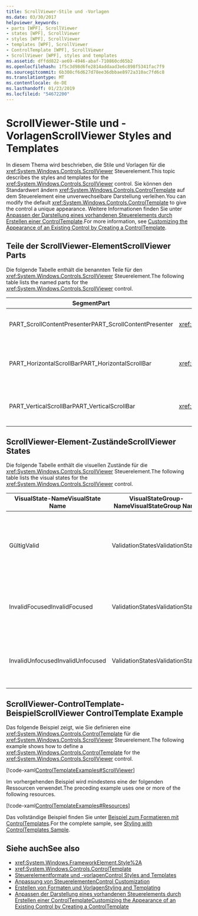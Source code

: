 ```yaml
---
title: ScrollViewer-Stile und -Vorlagen
ms.date: 03/30/2017
helpviewer_keywords:
- parts [WPF], ScrollViewer
- states [WPF], ScrollViewer
- styles [WPF], ScrollViewer
- templates [WPF], ScrollViewer
- ControlTemplate [WPF], ScrollViewer
- ScrollViewer [WPF], styles and templates
ms.assetid: dffdd822-ae69-4946-abaf-710860cd65b2
ms.openlocfilehash: 1f5c3d98d6fe2814addaad3e6c898f5341fac7f9
ms.sourcegitcommit: 6b308cf6d627d78ee36dbbae8972a310ac7fd6c8
ms.translationtype: MT
ms.contentlocale: de-DE
ms.lasthandoff: 01/23/2019
ms.locfileid: "54672200"
---
```

# <a name="scrollviewer-styles-and-templates"></a><span data-ttu-id="2eeaf-102">ScrollViewer-Stile und -Vorlagen</span><span class="sxs-lookup"><span data-stu-id="2eeaf-102">ScrollViewer Styles and Templates</span></span>
<span data-ttu-id="2eeaf-103">In diesem Thema wird beschrieben, die Stile und Vorlagen für die <xref:System.Windows.Controls.ScrollViewer> Steuerelement.</span><span class="sxs-lookup"><span data-stu-id="2eeaf-103">This topic describes the styles and templates for the <xref:System.Windows.Controls.ScrollViewer> control.</span></span> <span data-ttu-id="2eeaf-104">Sie können den Standardwert ändern <xref:System.Windows.Controls.ControlTemplate> auf dem Steuerelement eine unverwechselbare Darstellung verleihen.</span><span class="sxs-lookup"><span data-stu-id="2eeaf-104">You can modify the default <xref:System.Windows.Controls.ControlTemplate> to give the control a unique appearance.</span></span> <span data-ttu-id="2eeaf-105">Weitere Informationen finden Sie unter [Anpassen der Darstellung eines vorhandenen Steuerelements durch Erstellen einer ControlTemplate](../../../../docs/framework/wpf/controls/customizing-the-appearance-of-an-existing-control.md).</span><span class="sxs-lookup"><span data-stu-id="2eeaf-105">For more information, see [Customizing the Appearance of an Existing Control by Creating a ControlTemplate](../../../../docs/framework/wpf/controls/customizing-the-appearance-of-an-existing-control.md).</span></span>  
  
## <a name="scrollviewer-parts"></a><span data-ttu-id="2eeaf-106">Teile der ScrollViewer-Element</span><span class="sxs-lookup"><span data-stu-id="2eeaf-106">ScrollViewer Parts</span></span>  
 <span data-ttu-id="2eeaf-107">Die folgende Tabelle enthält die benannten Teile für den <xref:System.Windows.Controls.ScrollViewer> Steuerelement.</span><span class="sxs-lookup"><span data-stu-id="2eeaf-107">The following table lists the named parts for the <xref:System.Windows.Controls.ScrollViewer> control.</span></span>  
  
|<span data-ttu-id="2eeaf-108">Segment</span><span class="sxs-lookup"><span data-stu-id="2eeaf-108">Part</span></span>|<span data-ttu-id="2eeaf-109">Typ</span><span class="sxs-lookup"><span data-stu-id="2eeaf-109">Type</span></span>|<span data-ttu-id="2eeaf-110">Beschreibung</span><span class="sxs-lookup"><span data-stu-id="2eeaf-110">Description</span></span>|  
|-|-|-|  
|<span data-ttu-id="2eeaf-111">PART_ScrollContentPresenter</span><span class="sxs-lookup"><span data-stu-id="2eeaf-111">PART_ScrollContentPresenter</span></span>|<xref:System.Windows.Controls.ScrollContentPresenter>|<span data-ttu-id="2eeaf-112">Der Platzhalter für Inhalte in der <xref:System.Windows.Controls.ScrollViewer>.</span><span class="sxs-lookup"><span data-stu-id="2eeaf-112">The placeholder for content in the <xref:System.Windows.Controls.ScrollViewer>.</span></span>|  
|<span data-ttu-id="2eeaf-113">PART_HorizontalScrollBar</span><span class="sxs-lookup"><span data-stu-id="2eeaf-113">PART_HorizontalScrollBar</span></span>|<xref:System.Windows.Controls.Primitives.ScrollBar>|<span data-ttu-id="2eeaf-114">Die <xref:System.Windows.Controls.Primitives.ScrollBar> verwendet, um den Inhalt einen horizontalen Bildlauf durchführen.</span><span class="sxs-lookup"><span data-stu-id="2eeaf-114">The <xref:System.Windows.Controls.Primitives.ScrollBar> used to scroll the content horizontally.</span></span>|  
|<span data-ttu-id="2eeaf-115">PART_VerticalScrollBar</span><span class="sxs-lookup"><span data-stu-id="2eeaf-115">PART_VerticalScrollBar</span></span>|<xref:System.Windows.Controls.Primitives.ScrollBar>|<span data-ttu-id="2eeaf-116">Die <xref:System.Windows.Controls.Primitives.ScrollBar> verwendet, um den Inhalt vertikal scrollen.</span><span class="sxs-lookup"><span data-stu-id="2eeaf-116">The <xref:System.Windows.Controls.Primitives.ScrollBar> used to scroll the content vertically.</span></span>|  
  
## <a name="scrollviewer-states"></a><span data-ttu-id="2eeaf-117">ScrollViewer-Element-Zustände</span><span class="sxs-lookup"><span data-stu-id="2eeaf-117">ScrollViewer States</span></span>  
 <span data-ttu-id="2eeaf-118">Die folgende Tabelle enthält die visuellen Zustände für die <xref:System.Windows.Controls.ScrollViewer> Steuerelement.</span><span class="sxs-lookup"><span data-stu-id="2eeaf-118">The following table lists the visual states for the <xref:System.Windows.Controls.ScrollViewer> control.</span></span>  
  
|<span data-ttu-id="2eeaf-119">VisualState-Name</span><span class="sxs-lookup"><span data-stu-id="2eeaf-119">VisualState Name</span></span>|<span data-ttu-id="2eeaf-120">VisualStateGroup-Name</span><span class="sxs-lookup"><span data-stu-id="2eeaf-120">VisualStateGroup Name</span></span>|<span data-ttu-id="2eeaf-121">Beschreibung</span><span class="sxs-lookup"><span data-stu-id="2eeaf-121">Description</span></span>|  
|-|-|-|  
|<span data-ttu-id="2eeaf-122">Gültig</span><span class="sxs-lookup"><span data-stu-id="2eeaf-122">Valid</span></span>|<span data-ttu-id="2eeaf-123">ValidationStates</span><span class="sxs-lookup"><span data-stu-id="2eeaf-123">ValidationStates</span></span>|<span data-ttu-id="2eeaf-124">Das Steuerelement verwendet die <xref:System.Windows.Controls.Validation> Klasse und die <xref:System.Windows.Controls.Validation.HasError%2A?displayProperty=nameWithType> angefügte Eigenschaft `false`.</span><span class="sxs-lookup"><span data-stu-id="2eeaf-124">The control uses the <xref:System.Windows.Controls.Validation> class and the <xref:System.Windows.Controls.Validation.HasError%2A?displayProperty=nameWithType> attached property is `false`.</span></span>|  
|<span data-ttu-id="2eeaf-125">InvalidFocused</span><span class="sxs-lookup"><span data-stu-id="2eeaf-125">InvalidFocused</span></span>|<span data-ttu-id="2eeaf-126">ValidationStates</span><span class="sxs-lookup"><span data-stu-id="2eeaf-126">ValidationStates</span></span>|<span data-ttu-id="2eeaf-127">Die <xref:System.Windows.Controls.Validation.HasError%2A?displayProperty=nameWithType> angefügte Eigenschaft `true` hat das Steuerelement den Fokus besitzt.</span><span class="sxs-lookup"><span data-stu-id="2eeaf-127">The <xref:System.Windows.Controls.Validation.HasError%2A?displayProperty=nameWithType> attached property is `true` has the control has focus.</span></span>|  
|<span data-ttu-id="2eeaf-128">InvalidUnfocused</span><span class="sxs-lookup"><span data-stu-id="2eeaf-128">InvalidUnfocused</span></span>|<span data-ttu-id="2eeaf-129">ValidationStates</span><span class="sxs-lookup"><span data-stu-id="2eeaf-129">ValidationStates</span></span>|<span data-ttu-id="2eeaf-130">Die <xref:System.Windows.Controls.Validation.HasError%2A?displayProperty=nameWithType> angefügte Eigenschaft `true` hat das Steuerelement keinen Fokus besitzt.</span><span class="sxs-lookup"><span data-stu-id="2eeaf-130">The <xref:System.Windows.Controls.Validation.HasError%2A?displayProperty=nameWithType> attached property is `true` has the control does not have focus.</span></span>|  
  
## <a name="scrollviewer-controltemplate-example"></a><span data-ttu-id="2eeaf-131">ScrollViewer-ControlTemplate-Beispiel</span><span class="sxs-lookup"><span data-stu-id="2eeaf-131">ScrollViewer ControlTemplate Example</span></span>  
 <span data-ttu-id="2eeaf-132">Das folgende Beispiel zeigt, wie Sie definieren eine <xref:System.Windows.Controls.ControlTemplate> für die <xref:System.Windows.Controls.ScrollViewer> Steuerelement.</span><span class="sxs-lookup"><span data-stu-id="2eeaf-132">The following example shows how to define a <xref:System.Windows.Controls.ControlTemplate> for the <xref:System.Windows.Controls.ScrollViewer> control.</span></span>  
  
 [!code-xaml[ControlTemplateExamples#ScrollViewer](../../../../samples/snippets/csharp/VS_Snippets_Wpf/ControlTemplateExamples/CS/resources/scrollviewer.xaml#scrollviewer)]  
  
 <span data-ttu-id="2eeaf-133">Im vorhergehenden Beispiel wird mindestens eine der folgenden Ressourcen verwendet.</span><span class="sxs-lookup"><span data-stu-id="2eeaf-133">The preceding example uses one or more of the following resources.</span></span>  
  
 [!code-xaml[ControlTemplateExamples#Resources](../../../../samples/snippets/csharp/VS_Snippets_Wpf/ControlTemplateExamples/CS/resources/shared.xaml#resources)]  
  
 <span data-ttu-id="2eeaf-134">Das vollständige Beispiel finden Sie unter [Beispiel zum Formatieren mit ControlTemplates](https://github.com/Microsoft/WPF-Samples/tree/master/Styles%20&%20Templates/IntroToStylingAndTemplating).</span><span class="sxs-lookup"><span data-stu-id="2eeaf-134">For the complete sample, see [Styling with ControlTemplates Sample](https://github.com/Microsoft/WPF-Samples/tree/master/Styles%20&%20Templates/IntroToStylingAndTemplating).</span></span>  
  
## <a name="see-also"></a><span data-ttu-id="2eeaf-135">Siehe auch</span><span class="sxs-lookup"><span data-stu-id="2eeaf-135">See also</span></span>
- <xref:System.Windows.FrameworkElement.Style%2A>
- <xref:System.Windows.Controls.ControlTemplate>
- [<span data-ttu-id="2eeaf-136">Steuerelementformate und -vorlagen</span><span class="sxs-lookup"><span data-stu-id="2eeaf-136">Control Styles and Templates</span></span>](../../../../docs/framework/wpf/controls/control-styles-and-templates.md)
- [<span data-ttu-id="2eeaf-137">Anpassung von Steuerelementen</span><span class="sxs-lookup"><span data-stu-id="2eeaf-137">Control Customization</span></span>](../../../../docs/framework/wpf/controls/control-customization.md)
- [<span data-ttu-id="2eeaf-138">Erstellen von Formaten und Vorlagen</span><span class="sxs-lookup"><span data-stu-id="2eeaf-138">Styling and Templating</span></span>](../../../../docs/framework/wpf/controls/styling-and-templating.md)
- [<span data-ttu-id="2eeaf-139">Anpassen der Darstellung eines vorhandenen Steuerelements durch Erstellen einer ControlTemplate</span><span class="sxs-lookup"><span data-stu-id="2eeaf-139">Customizing the Appearance of an Existing Control by Creating a ControlTemplate</span></span>](../../../../docs/framework/wpf/controls/customizing-the-appearance-of-an-existing-control.md)
